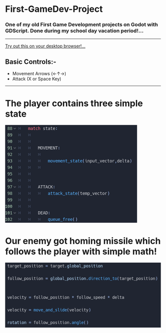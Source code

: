 # First-GameDev-Project
### One of my old First Game Development projects on Godot with GDScript. Done during my school day vacation period!...

---

[Try out this on your desktop browser!...](https://tidings-sp.github.io/First-GameDev-Project/)

Basic Controls:-
--------------
  - Movement Arrows (←↑→)
  - Attack (X or Space Key) 

***

# The player contains three simple state

![](https://github.com/Tidings-SP/First-GameDev-Project/blob/main/TempFiles/state.PNG)

# Our enemy got homing missile which follows the player with simple math!

![](https://github.com/Tidings-SP/First-GameDev-Project/blob/main/TempFiles/follow.PNG)

